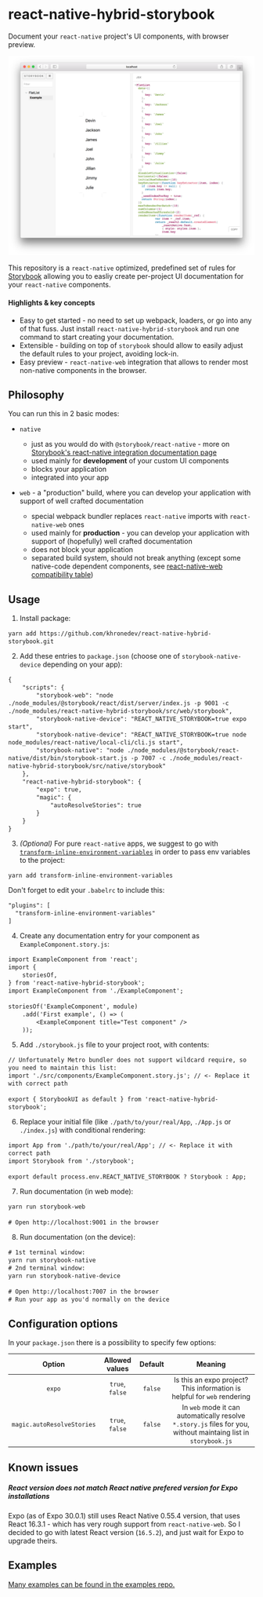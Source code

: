 react-native-hybrid-storybook
=============================

Document your `react-native` project's UI components, with browser preview.

![Example cover screenshot](docs/cover.png?raw=true)

This repository is a `react-native` optimized, predefined set of rules for [Storybook](https://storybook.js.org/) allowing you to easliy create per-project UI documentation for your `react-native` components.

#### Highlights & key concepts

* Easy to get started - no need to set up webpack, loaders, or go into any of that fuss. Just install `react-native-hybrid-storybook` and run one command to start creating your documentation.
* Extensible - building on top of `storybook` should allow to easily adjust the default rules to your project, avoiding lock-in.
* Easy preview - `react-native-web` integration that allows to render most non-native components in the browser.

Philosophy
----------

You can run this in 2 basic modes:
* `native`
  * just as you would do with `@storybook/react-native` - more on [Storybook's react-native integration documentation page](https://github.com/storybooks/storybook/tree/master/app/react-native)
  * used mainly for **development** of your custom UI components
  * blocks your application
  * integrated into your app

* `web` - a "production" build, where you can develop your application with support of well crafted documentation
  * special webpack bundler replaces `react-native` imports with `react-native-web` ones
  * used mainly for **production** - you can develop your application with support of (hopefully) well crafted documentation
  * does not block your application
  * separated build system, should not break anything (except some native-code dependent components, see [react-native-web compatibility table](https://github.com/necolas/react-native-web#compatibility-with-react-native))

Usage
-----

1. Install package:
````
yarn add https://github.com/khronedev/react-native-hybrid-storybook.git
````

2. Add these entries to `package.json` (choose one of `storybook-native-device` depending on your app):
````
{
    "scripts": {
        "storybook-web": "node ./node_modules/@storybook/react/dist/server/index.js -p 9001 -c ./node_modules/react-native-hybrid-storybook/src/web/storybook",
        "storybook-native-device": "REACT_NATIVE_STORYBOOK=true expo start",
        "storybook-native-device": "REACT_NATIVE_STORYBOOK=true node node_modules/react-native/local-cli/cli.js start",
        "storybook-native": "node ./node_modules/@storybook/react-native/dist/bin/storybook-start.js -p 7007 -c ./node_modules/react-native-hybrid-storybook/src/native/storybook"
    },
    "react-native-hybrid-storybook": {
        "expo": true,
        "magic": {
            "autoResolveStories": true
        }
    }
}
````

3. _(Optional)_ For pure `react-native` apps, we suggest to go with [`transform-inline-environment-variables`](https://www.npmjs.com/package/babel-plugin-transform-inline-environment-variables) in order to pass env variables to the project:
````
yarn add transform-inline-environment-variables
````
Don't forget to edit your `.babelrc` to include this:
````
"plugins": [
  "transform-inline-environment-variables"
]
````

4. Create any documentation entry for your component as `ExampleComponent.story.js`:
````
import ExampleComponent from 'react';
import {
    storiesOf,
} from 'react-native-hybrid-storybook';
import ExampleComponent from './ExampleComponent';

storiesOf('ExampleComponent', module)
    .add('First example', () => (
        <ExampleComponent title="Test component" />
    ));
````

5. Add `./storybook.js` file to your project root, with contents:
````
// Unfortunately Metro bundler does not support wildcard require, so you need to maintain this list:
import './src/components/ExampleComponent.story.js'; // <- Replace it with correct path

export { StorybookUI as default } from 'react-native-hybrid-storybook';
````

6. Replace your initial file (like `./path/to/your/real/App`, `./App.js` or `./index.js`) with conditional rendering:
````
import App from './path/to/your/real/App'; // <- Replace it with correct path
import Storybook from './storybook';

export default process.env.REACT_NATIVE_STORYBOOK ? Storybook : App;
````

7. Run documentation (in web mode):
````
yarn run storybook-web

# Open http://localhost:9001 in the browser
````

8. Run documentation (on the device):
````
# 1st terminal window:
yarn run storybook-native
# 2nd terminal window:
yarn run storybook-native-device

# Open http://localhost:7007 in the browser
# Run your app as you'd normally on the device
````

Configuration options
---------------------

In your `package.json` there is a possibility to specify few options:

| Option                        | Allowed values | Default  | Meaning                  |
|:-----------------------------:|:--------------:|:--------:|:------------------------:|
| `expo`                        | `true`, `false` | `false` | Is this an expo project? This information is helpful for `web` rendering |
| `magic.autoResolveStories`    | `true`, `false` | `false` | In `web` mode it can automatically resolve `*.story.js` files for you, without maintaing list in `storybook.js` |

Known issues
------------

##### React version does not match React native prefered version for Expo installations
Expo (as of Expo 30.0.1) still uses React Native 0.55.4 version, that uses React 16.3.1 - which has very rough support from `react-native-web`. So I decided to go with latest React version (`16.5.2`), and just wait for Expo to upgrade theirs.

Examples
--------

[Many examples can be found in the examples repo.](https://github.com/khronedev/react-native-hybrid-storybook)
